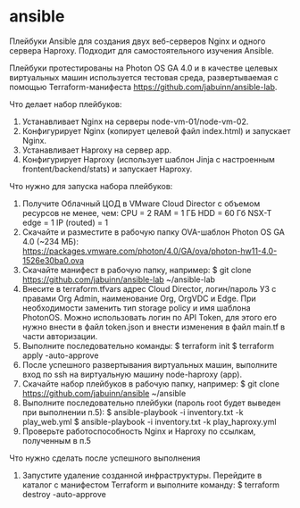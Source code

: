 # ansible
Плейбуки Ansible для создания двух веб-серверов Nginx и одного сервера Haproxy. 
Подходит для самостоятельного изучения Ansible.

Плейбуки протестированы на Photon OS GA 4.0 и в качестве целевых виртуальных машин используется тестовая среда, развертываемая с помощью Terraform-манифеста https://github.com/jabuinn/ansible-lab.

Что делает набор плейбуков:
1. Устанавливает Nginx на серверы node-vm-01/node-vm-02.
2. Конфигурирует Nginx (копирует целевой файл index.html) и запускает Nginx.
3. Устанавливает Haproxy на сервер app.
4. Конфигурирует Haproxy (использует шаблон Jinja с настроенным frontent/backend/stats) и запускает Haproxy.

Что нужно для запуска набора плейбуков:
1. Получите Облачный ЦОД в VMware Cloud Director с объемом ресурсов не менее, чем:
   CPU = 2
   RAM = 1 ГБ
   HDD = 60 Гб
   NSX-T edge = 1
   IP (routed) = 1
2. Скачайте и разместите в рабочую папку OVA-шаблон Photon OS GA 4.0 (~234 МБ): https://packages.vmware.com/photon/4.0/GA/ova/photon-hw11-4.0-1526e30ba0.ova
3. Скачайте манифест в рабочую папку, например:
   $ git clone https://github.com/jabuinn/ansible-lab ~/ansible-lab
4. Внесите в terraform.tfvars адрес Cloud Director, логин/пароль УЗ с правами Org Admin, наименование Org, OrgVDC и Edge. При необходимости заменить тип storage policy и имя шаблона PhotonOS. Можно использовать логин по API Token, для этого его нужно внести в файл token.json и внести изменения в файл main.tf в части авторизации.
5. Выполните последовательно команды:
   $ terraform init
   $ terraform apply -auto-approve
6. После успешного развертывания виртуальных машин, выполните вход по ssh на виртуальную машину node-haproxy (app).
7. Скачайте набор плейбуков в рабочую папку, например:
   $ git clone https://github.com/jabuinn/ansible ~/ansible
8. Выполните последовательно плейбуки (пароль root будет выведен при выполнении п.5):
   $ ansible-playbook -i inventory.txt -k play_web.yml
   $ ansible-playbook -i inventory.txt -k play_haproxy.yml
9. Проверьте работоспособность Nginx и Haproxy по ссылкам, полученным в п.5

Что нужно сделать после успешного выполнения
1. Запустите удаление созданной инфраструктуры. Перейдите в каталог с манифестом Terraform и выполните команду:
   $ terraform destroy -auto-approve